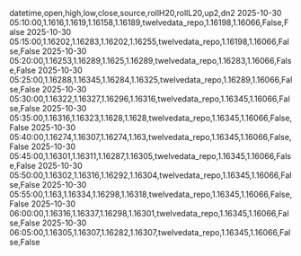 datetime,open,high,low,close,source,rollH20,rollL20,up2,dn2
2025-10-30 05:10:00,1.1616,1.1619,1.16158,1.16189,twelvedata_repo,1.16198,1.16066,False,False
2025-10-30 05:15:00,1.16202,1.16283,1.16202,1.16255,twelvedata_repo,1.16198,1.16066,False,False
2025-10-30 05:20:00,1.16253,1.16289,1.1625,1.16289,twelvedata_repo,1.16283,1.16066,False,False
2025-10-30 05:25:00,1.16288,1.16345,1.16284,1.16325,twelvedata_repo,1.16289,1.16066,False,False
2025-10-30 05:30:00,1.16322,1.16327,1.16296,1.16316,twelvedata_repo,1.16345,1.16066,False,False
2025-10-30 05:35:00,1.16316,1.16323,1.1628,1.1628,twelvedata_repo,1.16345,1.16066,False,False
2025-10-30 05:40:00,1.16274,1.16307,1.16274,1.163,twelvedata_repo,1.16345,1.16066,False,False
2025-10-30 05:45:00,1.16301,1.16311,1.16287,1.16305,twelvedata_repo,1.16345,1.16066,False,False
2025-10-30 05:50:00,1.16302,1.16316,1.16292,1.16304,twelvedata_repo,1.16345,1.16066,False,False
2025-10-30 05:55:00,1.163,1.16334,1.16298,1.16318,twelvedata_repo,1.16345,1.16066,False,False
2025-10-30 06:00:00,1.16316,1.16337,1.16298,1.16301,twelvedata_repo,1.16345,1.16066,False,False
2025-10-30 06:05:00,1.16305,1.16307,1.16282,1.16307,twelvedata_repo,1.16345,1.16066,False,False
